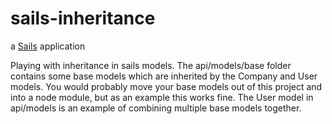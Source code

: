 # sails-inheritance

a [Sails](http://sailsjs.org) application


Playing with inheritance in sails models. The api/models/base folder contains some base models which are inherited by the Company and User models. You would probably move your base models out of this project and into a node module, but as an example this works fine. The User model in api/models is an example of combining multiple base models together. 